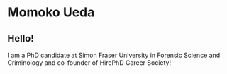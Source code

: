 # Momoko Ueda

## Hello!

I am a PhD candidate at Simon Fraser University in Forensic Science and Criminology and co-founder of HirePhD Career Society!

